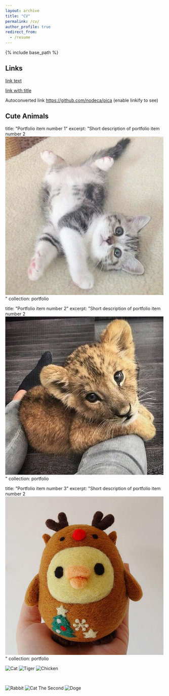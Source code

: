 ```yaml
---
layout: archive
title: "CV"
permalink: /cv/
author_profile: true
redirect_from:
  - /resume
---
```


{% include base_path %}

## Links

[link text](http://dev.nodeca.com)

[link with title](http://nodeca.github.io/pica/demo/ "title text!")

Autoconverted link https://github.com/nodeca/pica (enable linkify to see)


## Cute Animals


title: "Portfolio item number 1"
excerpt: "Short description of portfolio item number 2 <br/><img src='/_images/12e160164d4b8ea816ae45458b4bdd7b.jpg'>"
collection: portfolio


title: "Portfolio item number 2"
excerpt: "Short description of portfolio item number 2 <br/><img src='/_images/42a2a8c6c6db7c6e3ed3b1a9ceb2b42d.jpg'>"
collection: portfolio


title: "Portfolio item number 3"
excerpt: "Short description of portfolio item number 2 <br/><img src='/_images/Handmade-Needle-felted-felting-animal-cute-chicken-Christmas-Reindeer-felted-wool-doll_2.jpg'>"
collection: portfolio


![Cat](https://github.com/kantarcise/kantarcise.github.io/blob/master/_images/12e160164d4b8ea816ae45458b4bdd7b.jpg)
![Tiger](https://github.com/kantarcise/kantarcise.github.io/blob/master/_images/42a2a8c6c6db7c6e3ed3b1a9ceb2b42d.jpg)
![Chicken](https://github.com/kantarcise/kantarcise.github.io/blob/master/_images/Handmade-Needle-felted-felting-animal-cute-chicken-Christmas-Reindeer-felted-wool-doll_2.jpg)

<br />

![Rabbit](https://github.com/kantarcise/kantarcise.github.io/blob/master/_images/Hes-so-cute-he-looks-fake.jpg)
![Cat The Second](https://github.com/kantarcise/kantarcise.github.io/blob/master/_images/a1e392bad87f0a269b4892c0ce5d9d53.jpg)
![Doge](https://github.com/kantarcise/kantarcise.github.io/blob/master/_images/large.jpg)

